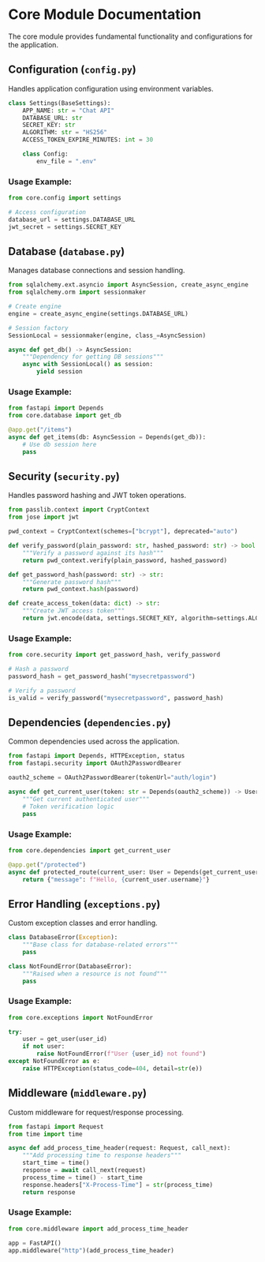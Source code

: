# Core Module Documentation

The core module provides fundamental functionality and configurations for the application.

## Configuration (`config.py`)

Handles application configuration using environment variables.

```python
class Settings(BaseSettings):
    APP_NAME: str = "Chat API"
    DATABASE_URL: str
    SECRET_KEY: str
    ALGORITHM: str = "HS256"
    ACCESS_TOKEN_EXPIRE_MINUTES: int = 30

    class Config:
        env_file = ".env"
```

### Usage Example:
```python
from core.config import settings

# Access configuration
database_url = settings.DATABASE_URL
jwt_secret = settings.SECRET_KEY
```

## Database (`database.py`)

Manages database connections and session handling.

```python
from sqlalchemy.ext.asyncio import AsyncSession, create_async_engine
from sqlalchemy.orm import sessionmaker

# Create engine
engine = create_async_engine(settings.DATABASE_URL)

# Session factory
SessionLocal = sessionmaker(engine, class_=AsyncSession)

async def get_db() -> AsyncSession:
    """Dependency for getting DB sessions"""
    async with SessionLocal() as session:
        yield session
```

### Usage Example:
```python
from fastapi import Depends
from core.database import get_db

@app.get("/items")
async def get_items(db: AsyncSession = Depends(get_db)):
    # Use db session here
    pass
```

## Security (`security.py`)

Handles password hashing and JWT token operations.

```python
from passlib.context import CryptContext
from jose import jwt

pwd_context = CryptContext(schemes=["bcrypt"], deprecated="auto")

def verify_password(plain_password: str, hashed_password: str) -> bool:
    """Verify a password against its hash"""
    return pwd_context.verify(plain_password, hashed_password)

def get_password_hash(password: str) -> str:
    """Generate password hash"""
    return pwd_context.hash(password)

def create_access_token(data: dict) -> str:
    """Create JWT access token"""
    return jwt.encode(data, settings.SECRET_KEY, algorithm=settings.ALGORITHM)
```

### Usage Example:
```python
from core.security import get_password_hash, verify_password

# Hash a password
password_hash = get_password_hash("mysecretpassword")

# Verify a password
is_valid = verify_password("mysecretpassword", password_hash)
```

## Dependencies (`dependencies.py`)

Common dependencies used across the application.

```python
from fastapi import Depends, HTTPException, status
from fastapi.security import OAuth2PasswordBearer

oauth2_scheme = OAuth2PasswordBearer(tokenUrl="auth/login")

async def get_current_user(token: str = Depends(oauth2_scheme)) -> User:
    """Get current authenticated user"""
    # Token verification logic
    pass
```

### Usage Example:
```python
from core.dependencies import get_current_user

@app.get("/protected")
async def protected_route(current_user: User = Depends(get_current_user)):
    return {"message": f"Hello, {current_user.username}"}
```

## Error Handling (`exceptions.py`)

Custom exception classes and error handling.

```python
class DatabaseError(Exception):
    """Base class for database-related errors"""
    pass

class NotFoundError(DatabaseError):
    """Raised when a resource is not found"""
    pass
```

### Usage Example:
```python
from core.exceptions import NotFoundError

try:
    user = get_user(user_id)
    if not user:
        raise NotFoundError(f"User {user_id} not found")
except NotFoundError as e:
    raise HTTPException(status_code=404, detail=str(e))
```

## Middleware (`middleware.py`)

Custom middleware for request/response processing.

```python
from fastapi import Request
from time import time

async def add_process_time_header(request: Request, call_next):
    """Add processing time to response headers"""
    start_time = time()
    response = await call_next(request)
    process_time = time() - start_time
    response.headers["X-Process-Time"] = str(process_time)
    return response
```

### Usage Example:
```python
from core.middleware import add_process_time_header

app = FastAPI()
app.middleware("http")(add_process_time_header)
``` 